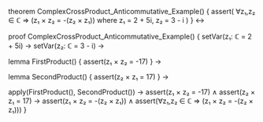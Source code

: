 theorem ComplexCrossProduct_Anticommutative_Example() {
  assert(
    ∀z₁,z₂ ∈ ℂ ⇒ (z₁ × z₂ = -(z₂ × z₁))
    where z₁ = 2 + 5i, z₂ = 3 - i
  )
} ↔

proof ComplexCrossProduct_Anticommutative_Example() {
  setVar(z₁: ℂ = 2 + 5i) →
  setVar(z₂: ℂ = 3 - i) →
  
  lemma FirstProduct() {
    assert(z₁ × z₂ = -17)
  } →
  
  lemma SecondProduct() {
    assert(z₂ × z₁ = 17)
  } →
  
  apply(FirstProduct(), SecondProduct()) →
  assert(z₁ × z₂ = -17) ∧
  assert(z₂ × z₁ = 17) →
  assert(z₁ × z₂ = -(z₂ × z₁)) ∧
  assert(∀z₁,z₂ ∈ ℂ ⇒ (z₁ × z₂ = -(z₂ × z₁)))
}